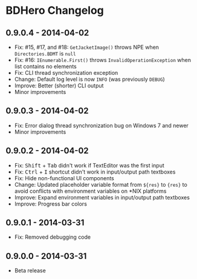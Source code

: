 BDHero Changelog
================

0.9.0.4 - 2014-04-02
--------------------

*   Fix: #15, #17, and #18: `GetJacketImage()` throws NPE when
    `Directories.BDMT` is `null`
*   Fix: #16: `IEnumerable.First()` throws `InvalidOperationException` when list
    contains no elements
*   Fix: CLI thread synchronization exception
*   Change: Default log level is now `INFO` (was previously `DEBUG`)
*   Improve: Better (shorter) CLI output
*   Minor improvements

0.9.0.3 - 2014-04-02
--------------------

*   Fix: Error dialog thread synchronization bug on Windows 7 and newer
*   Minor improvements

0.9.0.2 - 2014-04-02
--------------------

*   Fix: <kbd>Shift</kbd> + <kbd>Tab</kbd> didn't work if TextEditor was the
    first input
*   Fix: <kbd>Ctrl</kbd> + <kbd>I</kbd> shortcut didn't work in input/output
    path textboxes
*   Fix: Hide non-functional UI components
*   Change: Updated placeholder variable format from `${res}` to `{res}`
    to avoid conflicts with environment variables on *NIX platforms
*   Improve: Expand environment variables in input/output path textboxes
*   Improve: Progress bar colors

0.9.0.1 - 2014-03-31
--------------------

*   Fix: Removed debugging code

0.9.0.0 - 2014-03-31
--------------------

*   Beta release

